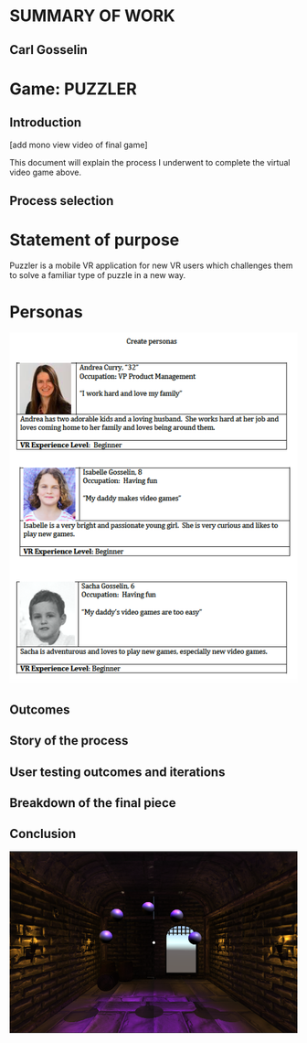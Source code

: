 # SUMMARY OF WORK
## Carl Gosselin

# Game: PUZZLER

## Introduction
[add mono view video of final game]

This document will explain the process I underwent to complete the virtual video game above.

## Process selection

# Statement of purpose
Puzzler is a mobile VR application for new VR users which challenges them to solve a familiar type of puzzle in a new way.

# Personas
<p align="center">
<img src="documentation/030 - Create personas.png" width="600">
</p>



## Outcomes

## Story of the process

## User testing outcomes and iterations

## Breakdown of the final piece

## Conclusion



<p align="center">
<img src="Screenshots/070 - Environment snapshot.png" width="1000">
</p>


